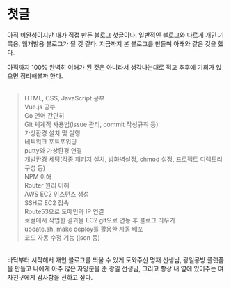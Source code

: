 # 첫글

아직 미완성이지만 내가 직접 만든 블로그 첫글이다. 일반적인 블로그와 다르게 개인 기록용, 웹개발용 블로그가 될 것 같다. 지금까지 본 블로그를 만들며 아래와 같은 것을 했다.  

아직까지 100% 완벽히 이해가 된 것은 아니라서 생각나는대로 적고 추후에 기회가 있으면 정리해볼까 한다. <br><br> 

>HTML, CSS, JavaScript 공부  
>Vue.js 공부  
>Go 언어 간단히  
>Git 체계적 사용법(issue 관리, commit 작성규칙 등)  
>가상환경 설치 및 실행  
>네트워크 포트포워딩  
>putty와 가상환경 연결  
>개발환경 세팅(각종 패키지 설치, 방화벽설정, chmod 설정, 프로젝트 디렉토리 구성 등)  
>NPM 이해  
>Router 원리 이해  
>AWS EC2 인스턴스 생성  
>SSH로 EC2 접속  
>Route53으로 도메인과 IP 연결  
>로컬에서 작업한 결과물 EC2 git으로 연동 후 블로그 띄우기  
>update.sh, make deploy를 활용한 자동 배포  
>코드 자동 수정 기능 (json 등)  

<br>
바닥부터 시작해서 개인 블로그를 띄울 수 있게 도와주신 명재 선생님,  
광일공방 플랫폼을 만들고 나에게 아주 많은 자양분을 준 광일 선생님,  
그리고 항상 내 옆에 있어주는 여자친구에게 감사함을 전하고 싶다.
